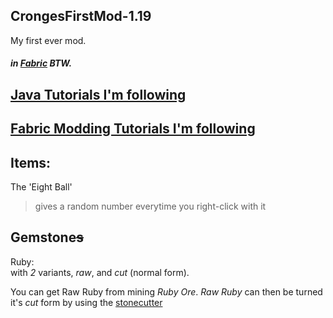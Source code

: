 ## CrongesFirstMod-1.19

My first ever mod.
##### in [Fabric](https://fabricmc.net) BTW.

## [Java Tutorials I'm following](https://www.youtube.com/watch?v=oBwPZRk6-SE&list=PLKGarocXCE1FeXvEogpjz4SvHxF_FJRO6)

## [Fabric Modding Tutorials I'm following](https://www.youtube.com/watch?v=RSqSZoJQXvg&list=PLKGarocXCE1EeLZggaXPJaARxnAbUD8Y_)

## Items:

The 'Eight Ball'
> gives a random number everytime you right-click with it

## Gemstone~~s~~

Ruby:
<br /> with *2* variants, *raw*, and *cut* (normal form).

You can get Raw Ruby from mining *Ruby Ore*.
*Raw Ruby* can then be turned it's *cut* form by using the [stonecutter](https://minecraft.fandom.com/wiki/Stonecutter?so=search)<br />


